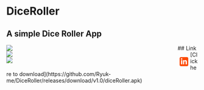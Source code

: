 # DiceRoller

## A simple Dice Roller App

<img align='left' src='https://user-images.githubusercontent.com/55330971/89029894-f800d200-d34c-11ea-9fed-b7e17c7eac96.png' width='450'><img align='left' src='https://user-images.githubusercontent.com/55330971/89029454-1fa36a80-d34c-11ea-9cf0-a722e7d70604.png' width='450'> <img align='left' src='https://user-images.githubusercontent.com/55330971/89029943-11098300-d34d-11ea-8aaf-f6a2c3f5ca04.png' width='450'>

<a href="https://github.com/Ryuk-me/DiceRoller/releases/download/v1.0/diceRoller.apk">
  <img align="left" alt="Neeraj's LinkedIn" width="33px" height="24px" src="https://github.com/Ryuk-me/ryuk-me/blob/master/asset/linkedIn.gif" />
</a>
## Link
[Click here to download](https://github.com/Ryuk-me/DiceRoller/releases/download/v1.0/diceRoller.apk)
